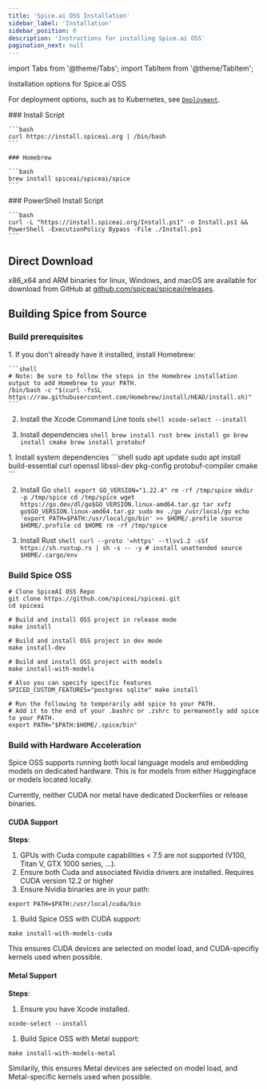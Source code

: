 ```yaml
---
title: 'Spice.ai OSS Installation'
sidebar_label: 'Installation'
sidebar_position: 0
description: 'Instructions for installing Spice.ai OSS'
pagination_next: null
---
```


import Tabs from '@theme/Tabs';
import TabItem from '@theme/TabItem';

Installation options for Spice.ai OSS

For deployment options, such as to Kubernetes, see [`Deployment`](./deployment/index.md).

<Tabs>
  <TabItem value="default" label="macOS, Linux, and WSL" default>
    ### Install Script

    ```bash
    curl https://install.spiceai.org | /bin/bash
    ```

    ### Homebrew

    ```bash
    brew install spiceai/spiceai/spice
    ```

  </TabItem>
  <TabItem value="windows" label="Windows" default>
    ### PowerShell Install Script

    ```bash
    curl -L "https://install.spiceai.org/Install.ps1" -o Install.ps1 && PowerShell -ExecutionPolicy Bypass -File ./Install.ps1
    ```

  </TabItem>
</Tabs>

## Direct Download

x86_x64 and ARM binaries for linux, Windows, and macOS are available for download from GitHub at [github.com/spiceai/spiceai/releases](https://github.com/spiceai/spiceai/releases).

## Building Spice from Source

### Build prerequisites

<Tabs>
  <TabItem value="default" label="macOS" default>
  1. If you don't already have it installed, install Homebrew:

    ```shell
    # Note: Be sure to follow the steps in the Homebrew installation output to add Homebrew to your PATH.
    /bin/bash -c "$(curl -fsSL https://raw.githubusercontent.com/Homebrew/install/HEAD/install.sh)"
    ```

  2. Install the Xcode Command Line tools
    ```shell
      xcode-select --install
    ```

  3. Install dependencies
    ```shell
    brew install rust
    brew install go
    brew install cmake
    brew install protobuf
    ```
  </TabItem>
  <TabItem value="linux" label="Linux (Ubuntu)">
  1. Install system dependencies
    ```shell
    sudo apt update
    sudo apt install build-essential curl openssl libssl-dev pkg-config protobuf-compiler cmake
    ```

  2. Install Go
    ```shell
    export GO_VERSION="1.22.4"
    rm -rf /tmp/spice
    mkdir -p /tmp/spice
    cd /tmp/spice
    wget https://go.dev/dl/go$GO_VERSION.linux-amd64.tar.gz
    tar xvfz go$GO_VERSION.linux-amd64.tar.gz
    sudo mv ./go /usr/local/go
    echo 'export PATH=$PATH:/usr/local/go/bin' >> $HOME/.profile
    source $HOME/.profile
    cd $HOME
    rm -rf /tmp/spice
    ```

  3. Install Rust
    ```shell
      curl --proto '=https' --tlsv1.2 -sSf https://sh.rustup.rs | sh -s -- -y # install unattended
      source $HOME/.cargo/env
    ```
  </TabItem>
</Tabs>

### Build Spice OSS

```shell
# Clone SpiceAI OSS Repo
git clone https://github.com/spiceai/spiceai.git
cd spiceai

# Build and install OSS project in release mode
make install

# Build and install OSS project in dev mode
make install-dev

# Build and install OSS project with models
make install-with-models

# Also you can specify specific features
SPICED_CUSTOM_FEATURES="postgres sqlite" make install

# Run the following to temporarily add spice to your PATH.
# Add it to the end of your .bashrc or .zshrc to permanently add spice to your PATH.
export PATH="$PATH:$HOME/.spice/bin"
```

### Build with Hardware Acceleration
Spice OSS supports running both local language models and embedding models on dedicated hardware. This is for models from either Huggingface or models located locally.

Currently, neither CUDA nor metal have dedicated Dockerfiles or release binaries.

#### CUDA Support

**Steps**:
1. GPUs with Cuda compute capabilities < 7.5 are not supported (V100, Titan V, GTX 1000 series, ...).
1. Ensure both Cuda and associated Nvidia drivers are installed. Requires CUDA version 12.2 or higher
1. Ensure Nvidia binaries are in your path:
```shell
export PATH=$PATH:/usr/local/cuda/bin
```
1. Build Spice OSS with CUDA support:
```shell
make install-with-models-cuda
```

This ensures CUDA devices are selected on model load, and CUDA-specifiy kernels used when possible.

#### Metal Support

**Steps**:
1. Ensure you have Xcode installed.
```shell
xcode-select --install
```

1. Build Spice OSS with Metal support:
```shell
make install-with-models-metal
```

Similarily, this ensures Metal devices are selected on model load, and Metal-specific kernels used when possible.

